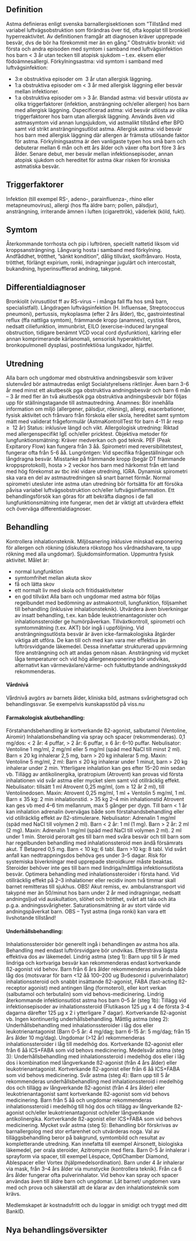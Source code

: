 ## Definition

Astma definieras enligt svenska barnallergisektionen som ”Tillstånd med variabel luftvägsobstruktion som förändras över tid, ofta kopplat till bronkiell hyperreaktivitet. Av definitionen framgår att diagnosen kräver upprepade besvär, dvs de bör ha förekommit mer än en gång.”
Obstruktiv bronkit: vid första och andra episoden med symtom i samband med luftvägsinfektion hos barn < 3 år utan tecken till atopisk sjukdom – t.ex. eksem eller födoämnesallergi.
Förkylningsastma: vid symtom i samband med luftvägsinfektion:
- 3:e obstruktiva episoder om  3 år utan allergisk läggning.
- 1:a obstruktiva episoder om < 3 år med allergisk läggning eller besvär mellan infektioner.
- 1:a obstruktiva episoder om > 3 år.
Blandad astma: vid besvär utlösta av olika triggerfaktorer (infektion, ansträngning och/eller allergen) hos barn med allergisk läggning.
Ospecificerad astma: vid besvär utlösta av olika triggerfaktorer hos barn utan allergisk läggning. Används även vid astmasymtom vid annan lungsjukdom, vid astmalikt tillstånd efter BPD samt vid strikt ansträngningsutlöst astma.
Allergisk astma: vid besvär hos barn med allergisk läggning där allergen är främsta utlösande faktor för astma.
Förkylningsastma är den vanligaste typen hos små barn och debuterar mellan 6 mån och ett års ålder och växer ofta bort före 3 års ålder. Senare debut, mer besvär mellan infektionsepisoder, annan atopisk sjukdom och hereditet för astma ökar risken för kroniska astmatiska besvär.

## Triggerfaktorer

Infektion (till exempel RS-, adeno-, parainfluenza-, rhino eller metapneumovirus), allergi (hos ffa äldre barn; pollen, pälsdjur), ansträngning, irriterande ämnen i luften (cigarettrök), väderlek (köld, fukt).

## Symtom

Återkommande torrhosta och pip i luftrören, speciellt nattetid liksom vid kroppsansträngning. Långvarig hosta i samband med förkylning. Andfåddhet, trötthet, ”sänkt kondition”, dålig tillväxt, skolfrånvaro. Hosta, trötthet, förlängt expirium, ronki, indragningar jugulärt och intercostalt, bukandning, hyperinsufflerad andning, takypné.

## Differentialdiagnoser

Bronkiolit (virusutlöst ff av RS-virus – i många fall ffa hos små barn, specialistfall). Långdragen luftvägsinfektion (H. Influensae, Streptococcus pneumoni), pertussis, mykoplasma (efter 2 års ålder), tbc, gastrointestinal reflux (ffa nattliga symtom), främmande kropp (anamnes), cystisk fibros, nedsatt ciliefunktion, immunbrist, EILO (exercise-induced laryngeal obstruction, tidigare benämnt VCD vocal cord dysfunktion), kärlring eller annan komprimerande kärlanomali, sensorisk hyperaktivitet, bronkopulmonell dysplasi, postinfektiösa lungskador, hjärtfel.

## Utredning

Alla barn och ungdomar med obstruktiva andningsbesvär som kräver slutenvård bör astmautredas enligt Socialstyrelsens riktlinjer. Även barn 3-6 år med minst ett akutbesök pga obstruktiva andningsbesvär och barn 6 mån – 3 år med fler än två akutbesök pga obstruktiva andningsbesvär bör följas upp för ställningstagande till astmautredning.
Anamnes: Bör innehålla information om miljö (allergener, pälsdjur, rökning), allergi, exacerbationer, fysisk aktivitet och frånvaro från förskola eller skola, hereditet samt symtom mätt med validerat frågeformulär (AstmaKontrollTest för barn 4-11 år resp  ≥  12 år)
Status: inklusive längd och vikt.
Allergologisk utredning: Riktad med allergenspecifikt IgE och/eller pricktest.
Objektiva metoder för lungfunktionsmätning: Kräver medverkan och god teknik. PEF (Peak Expitarory Flow) kan fungera från 3 åå. Spirometri med reversibilitetstest, fungerar ofta från 5-6 åå.
Lungröntgen: Vid specifika frågeställningar och långdragna besvär. Misstanke på främmande kropp (begär DT främmande kroppsprotokoll), hosta > 2 veckor hos barn med härkomst från ett land med hög förekomst av tbc inkl vidare utredning, IGRA.
Dynamisk spirometri ska vara en del av astmautredningen så snart barnet förmår. Normal spirometri utesluter inte astma utan utredning bör fortsätta för att försöka påvisa variabel luftvägsobstruktion och/eller luftvägsinflammation. Ett behandlingsförsök kan göras för att bekräfta diagnos i de fall lungfunktionsmätning inte fungerar, men det är viktigt att utvärdera effekt och överväga differentialdiagnoser.

## Behandling

Kontrollera inhalationsteknik. Miljösanering inklusive minskad exponering för allergen och rökning (diskutera rökstopp hos vårdnadshavare, ta upp rökning med alla ungdomar). Sjukdomsinformation. Uppmuntra fysisk aktivitet. Målet är:
- normal lungfunktion
- symtomfrihet mellan akuta skov
- få och lätta skov
- ett normalt liv med skola och fritidsaktiviteter
- en god tillväxt
Alla barn och ungdomar med astma bör följas regelbundet med bedömning av astmakontroll, lungfunktion, följsamhet till behandling (inklusive inhalationsteknik). Utvärdera även biverkningar av insatt behandling, t.ex. kan både leukotrienantagonister och inhalationssteroider ge humörpåverkan. Tillväxtkontroll, spirometri och symtommätning (t.ex. AKT) bör ingå i uppföljning.
Vid ansträngningsutlösta besvär är även icke-farmakologiska åtgärder viktiga att utföra. De kan till och med kan vara mer effektiva än luftrörsvidgande läkemedel. Dessa innefattar strukturerad uppvärmning före ansträngning och att andas genom näsan. Ansträngning vid mycket låga temperaturer och vid hög allergenexponering bör undvikas, alternativt kan värmeväxlare/värme- och fuktutbytande andningsskydd rekommenderas.

#### Vårdnivå

Vårdnivå avgörs av barnets ålder, kliniska bild, astmans svårighetsgrad och behandlingssvar. Se exempelvis kunskapsstöd på viss.nu

#### Farmakologisk akutbehandling:

Förstahandsbehandling är kortverkande ß2-agonist, salbutamol (Ventoline, Airomir)
Inhalationsbehandling via spray och spacer (rekommenderas). 0,1 mg/dos: < 2 år: 4 puffar, > 2 år: 6 puffar, ≥ 6 år: 6–10 puffar.
Nebulisator: Ventoline 1 mg/ml, 2 mg/ml eller 5 mg/ml (späd med NaCl till minst 2 ml). Barn ≤ 20 kg inhalerar 2,5 mg, barn > 20 kg inhalerar 5 mg.
Maxin: Ventoline 5 mg/ml, 2 ml: Barn ≤ 20 kg inhalerar under 1 minut, barn > 20 kg inhalerar under 2 min.
Ytterligare inhalation kan ges efter 15–20 min sedan vb.
Tillägg av antikolinergika, ipratropium (Atrovent) kan provas vid första inhalationen vid svår astma eller mycket slem samt vid otillräcklig effekt.
Nebulisator: tillsätt 1 ml Atrovent 0,25 mg/ml, (om ≥ 12 år 2 ml), till Ventolinedosen.
Maxin: Atrovent 0,25 mg/ml, 1 ml + Ventolin 5 mg/ml, 1 ml. Barn ≤ 35 kg: 2 min inhalationstid. > 35 kg 2–4 min inhalationstid
Atrovent kan ges vb med 4–6 tim mellanrum, max 5 gånger per dygn.
Till barn < 1 år kan inhalation adrenalin övervägas både som förstahandsbehandling eller vid otillräcklig effekt av ß2-stimulerare.
Nebulisator: Adrenalin 1 mg/ml (späd med NaCl till volymen 2 ml). Barn < 2 år: 1 ml (1 mg). Barn > 2 år: 2 ml (2 mg).
Maxin: Adrenalin 1 mg/ml (späd med NaCl till volymen 2 ml). 2 ml under 1 min.
Steroid peroralt ges till barn med svåra besvär och till barn som har regelbunden behandling med inhalationssteroid men ändå försämrats akut.
T Betapred 0,5 mg. Barn < 10 kg; 6 tabl. Barn >10 kg: 8 tabl. Vid svårt anfall kan nedtrappningsdos behöva ges under 3–5 dagar.
Risk för systemiska biverkningar med upprepade steroidkurer måste beaktas. Steroider behöver inte ges till barn med lindriga/måttliga infektionsutlösta besvär. Optimera behandling med inhalationssteroider i första hand.
Vid otillräcklig effekt på 2–3 inhalationer eller recidiv inom två timmar skall barnet remitteras till sjukhus.
OBS! Akut remiss, ev. ambulanstransport vid takypné mer än 50/minut hos barn under 2 år med indragningar, nedsatt andningsljud vid auskultation, slöhet och trötthet, svårt att tala och äta p.g.a. andningssvårigheter. Saturationsmätning är av stort värde vid andningspåverkat barn. OBS – Tyst astma (inga ronki) kan vara ett livshotande tillstånd!

#### Underhållsbehandling: 

Inhalationssteroider bör generellt ingå i behandlingen av astma hos alla. Behandling med endast luftrörsvidgare bör undvikas. Eftersträva lägsta effektiva dos av läkemedel.
Lindrig astma (steg 1): Barn upp till 5 år med lindriga och kortvariga besvär kan rekommenderas endast kortverkande ß2-agonist vid behov. Barn från 6 års ålder rekommenderas använda både låg dos (motsvarar för barn <12 åå 100–200 ug Budesonid i pulverinhalator) inhalationssteroid och snabbt insättande ß2-agonist, FABA (fast-acting ß2-receptor agonist) med antingen lång (formoterol), eller kort verkan (salbutamol och terbutalin) som vid behovs-medicinering.
Lindrig återkommande infektionsutlöst astma hos barn 0–5 år (steg 1b): Tillägg vid infektionsepisoder av inhalationssteroid (Flutikason 125 µg x 4 de första 3-4 dagarna därefter 125 µg x 2 i ytterligare 7 dagar). Kortverkande ß2-agonist vb. Ingen kontinuerlig underhållsbehandling.
Måttlig astma (steg 2): Underhållsbehandling med inhalationssteroider i låg dos eller leukotrienantagonist (Barn 0-5 år: 4 mg/dag; barn 6-15 år: 5 mg/dag; från 15 års ålder 10 mg/dag). Ungdomar (>12 år) rekommenderas inhalationssteroider i låg till medelhög dos. Kortverkande ß2-agonist eller från 6 åå ICS+FABA som vid behovs medicinering.
Medelsvår astma (steg 3): Underhållsbehandling med inhalationssteroid i medelhög dos eller i låg dos i kombination med långverkande ß2-agonist (från 4 års ålder) eller leukotrienantagonist. Kortverkande ß2-agonist eller från 6 åå ICS+FABA som vid behovs medicinering.
Svår astma (steg 4): Barn upp till 5 år rekommenderas underhållsbehandling med inhalationssteroid i medelhög dos och tillägg av långverkande ß2-agonist (från 4 års ålder) eller leukotrienantagonist samt kortverkande ß2-agonist som vid behovs medicinering. Barn från 5 åå och ungdomar rekommenderas inhalationssteroid i medelhög till hög dos och tillägg av långverkande ß2-agonist och/eller leukotrienantagonist och/eller långverkande antikolinergika. Kortverkande ß2-agonist eller ICS+FABA som vid behovs medicinering.
Mycket svår astma (steg 5): Behandling bör förskrivas av barnallergolog med stor erfarenhet och utvärderas noga. Val av tilläggsbehandling beror på bakgrund, symtombild och resultat av kompletterande utredning. Kan innefatta till exempel Airsonett, biologiska läkemedel, per orala steroider, Azitromycin med flera.
Barn 0-5 år inhalerar i sprayform via spacer, till exempel Lèspace, OptiChamber Diamond, Ablespacer eller Vortex (hjälpmedelsordination). Barn under 4 år inhalerar via mask, från 3–4 års ålder via munstycke (kontrollera teknik). Från ca 6 års ålder fungerar ofta pulverinhalator. Vid behov kan spray och spacer användas även till äldre barn och ungdomar. Låt barnet/ ungdomen vara med och prova och säkerställ att de klarar av den inhalationsteknik som krävs.


Medlemskapet är kostnadsfritt och du loggar in smidigt och tryggt med ditt BankID.

## Nya behandlingsöversikter

